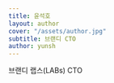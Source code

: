 ```yaml
---
title: 윤석호
layout: author
cover: "/assets/author.jpg"
subtitle: 브랜디 CTO
author: yunsh
---
```


브랜디 랩스(LABs) CTO
